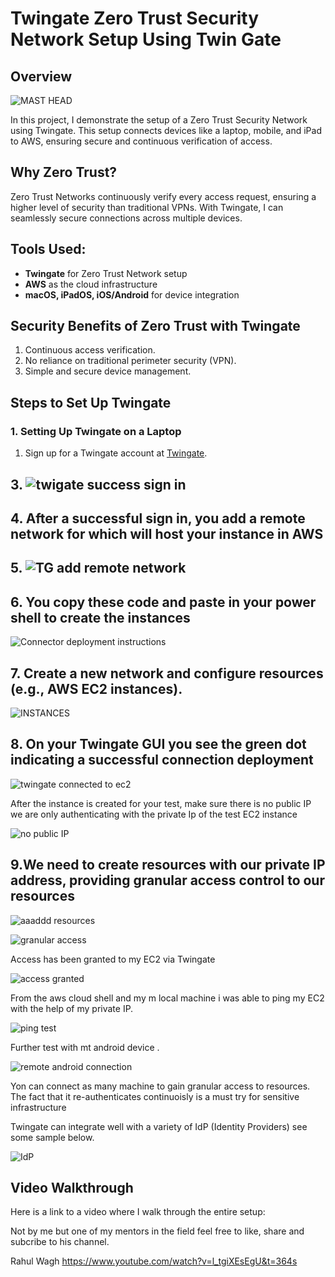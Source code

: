 
# Twingate Zero Trust Security Network Setup Using Twin Gate


## Overview

![MAST HEAD](https://github.com/user-attachments/assets/8026ef35-9784-4974-9eeb-beb515d8cebd)

In this project, I demonstrate the setup of a Zero Trust Security Network using Twingate. This setup connects devices like a laptop, mobile, and iPad to AWS, ensuring secure and continuous verification of access.

## Why Zero Trust?
Zero Trust Networks continuously verify every access request, ensuring a higher level of security than traditional VPNs. With Twingate, I can seamlessly secure connections across multiple devices.

## Tools Used:
- **Twingate** for Zero Trust Network setup
- **AWS** as the cloud infrastructure
- **macOS, iPadOS, iOS/Android** for device integration

## Security Benefits of Zero Trust with Twingate
1. Continuous access verification.
2. No reliance on traditional perimeter security (VPN).
3. Simple and secure device management.

## Steps to Set Up Twingate

### 1. Setting Up Twingate on a Laptop
1. Sign up for a Twingate account at [Twingate](https://www.twingate.com).

## 3. ![twigate success sign in ](https://github.com/user-attachments/assets/9b3102ce-1aff-41a0-a4e9-133d881869a5)
## 4. After a successful sign in, you add a remote network for which will host your instance in AWS

## 5.  ![TG add remote network](https://github.com/user-attachments/assets/bae1048d-167c-4bd5-8382-2940e1a8d5b0)


## 6. You copy these code and paste in your power shell to create the instances

  ![Connector deployment instructions](https://github.com/user-attachments/assets/1b3b6794-f61c-4861-8528-74b11e556015)

## 7.   Create a new network and configure resources (e.g., AWS EC2 instances).

   ![INSTANCES ](https://github.com/user-attachments/assets/8eae2aae-77b1-48b7-abf8-27abc2ed58bd)


## 8. On your Twingate GUI you see the green dot indicating a successful connection deployment

  ![twingate connected to ec2](https://github.com/user-attachments/assets/1def9b1c-e3d6-47df-9920-83486d90092f)




After the instance is created for your test, make sure there is no public IP we are only authenticating with the private Ip of the test EC2 instance

![no public IP](https://github.com/user-attachments/assets/f7d2e08a-aa68-4aa9-a05c-0eb18249f700)

## 9.We need to create resources with our private IP address, providing granular access control to our resources

![aaaddd resources](https://github.com/user-attachments/assets/c382f02f-5927-424e-a6b7-dddb0a4c6a78)

![granular access](https://github.com/user-attachments/assets/4ce16e44-fb85-456f-a469-47c87c8abea1)

Access has been granted to my EC2 via Twingate

![access granted ](https://github.com/user-attachments/assets/fd96ebba-1bdd-4dd4-9e99-2ec3b44b5f0b)

From the aws cloud shell and my m
local machine i was able to ping my EC2 with the help of my private IP.

![ping test](https://github.com/user-attachments/assets/7adcefa3-bae6-468b-ac15-e1532f682148)


Further test with mt android device .

![remote android connection](https://github.com/user-attachments/assets/daa4e51a-ffa6-4716-bf00-1438c6759e55)


Yon can connect as many machine to gain granular access to resources. The fact that it re-authenticates continuoisly is a must try for sensitive infrastructure


Twingate can integrate well with a variety of IdP (Identity Providers) see some sample below.

![IdP](https://github.com/user-attachments/assets/64806f51-a251-49be-8fad-8c5e58b4d903)


## Video Walkthrough
Here is a link to a video where I walk through the entire setup:


Not by me but one of my mentors in the field feel free to like, share and subcribe to his channel.


Rahul Wagh
https://www.youtube.com/watch?v=l_tgiXEsEgU&t=364s




